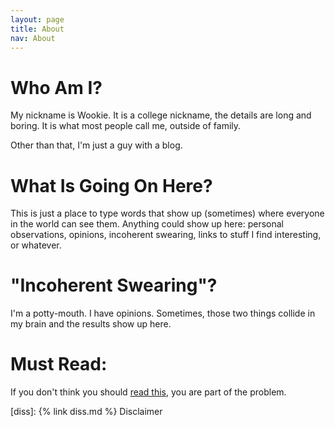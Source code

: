 ```yaml
---
layout: page
title: About
nav: About
---
```

# Who Am I?

My nickname is Wookie.  It is a college nickname, the details are long and boring.
It is what most people call me, outside of family.

Other than that, I'm just a guy with a blog.

# What Is Going On Here?

This is just a place to type words that show up (sometimes) where everyone in the world can see them. Anything could show up here: personal observations, opinions, incoherent swearing, links to stuff I find interesting, or whatever.

# "Incoherent Swearing"?

I'm a potty-mouth.  I have opinions.  Sometimes, those two things collide in my
brain and the results show up here.

# Must Read:

If you don't think you should [read this](diss.md), you are part of the problem.

[diss]: {% link diss.md %} Disclaimer
